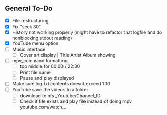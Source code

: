 
## General To-Do
- [x] File restructuring
- [x] Fix "seek 30"
- [x] History not working properly (might have to refactor that logfile and do nonblocking stdout reading)
- [x] YouTube menu option
- [ ] Music interface
    - [ ] Cover art display | Title Artist Album showing
- [ ] mpv_command formatting
    - [ ] top middle for 00:00 / 22:30
    - [ ] Print file name
    - [ ] Pause and play displayed
- [ ] Make sure log.txt contents doesnt exceed 100
- [ ] YouTube save the videos to a folder
    - [ ] download to nfs _Youtube/Channel_ID
    - [ ] Check if file exists and play file instead of doing mpv youtube.com/watch...
